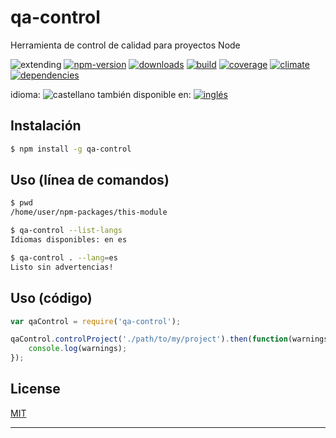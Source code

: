 # qa-control

<!--lang:es-->
Herramienta de control de calidad para proyectos Node

<!--lang:en--]
Quality assurance tool for Node projects

[!--lang:*-->

<!-- cucardas -->
![extending](https://img.shields.io/badge/stability-extending-orange.svg)
[![npm-version](https://img.shields.io/npm/v/qa-control.svg)](https://npmjs.org/package/qa-control)
[![downloads](https://img.shields.io/npm/dm/qa-control.svg)](https://npmjs.org/package/qa-control)
[![build](https://img.shields.io/travis/codenautas/qa-control/master.svg)](https://travis-ci.org/codenautas/qa-control)
[![coverage](https://img.shields.io/coveralls/codenautas/qa-control/master.svg)](https://coveralls.io/r/codenautas/qa-control)
[![climate](https://img.shields.io/codeclimate/github/codenautas/qa-control.svg)](https://codeclimate.com/github/codenautas/qa-control)
[![dependencies](https://img.shields.io/david/codenautas/qa-control.svg)](https://david-dm.org/codenautas/qa-control)

<!--multilang v0 es:LEEME.md en:README.md -->

<!--multilang buttons-->

idioma: ![castellano](https://raw.githubusercontent.com/codenautas/multilang/master/img/lang-es.png)
también disponible en:
[![inglés](https://raw.githubusercontent.com/codenautas/multilang/master/img/lang-en.png)](README.md)

<!--lang:es-->

## Instalación

<!--lang:en--]

## Install

[!--lang:*-->

```sh
$ npm install -g qa-control
```

<!--lang:es-->

## Uso (línea de comandos)

<!--lang:en--]

## Usage (command-line)

[!--lang:*-->

```sh
$ pwd
/home/user/npm-packages/this-module
```

<!--lang:es-->

```sh
$ qa-control --list-langs
Idiomas disponibles: en es

$ qa-control . --lang=es
Listo sin advertencias!
```

<!--lang:en--]

```sh
$ qa-control --list-langs
Available languages: en es

$ qa-control . 
Done without warnings!
```

[!--lang:es-->

## Uso (código)

<!--lang:en--]

## Usage (code)

[!--lang:*-->

```js
var qaControl = require('qa-control');

qaControl.controlProject('./path/to/my/project').then(function(warnings){
    console.log(warnings);
});

```

## License

[MIT](LICENSE)

----------------



